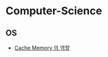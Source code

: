 # Computer-Science

## OS

- [Cache Memory 의 역할](https://github.com/yeonjaee/Computer-Science/issues/1)